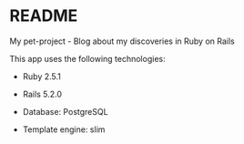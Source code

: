 # README

My pet-project - Blog about my discoveries in Ruby on Rails

This app uses the following technologies:

* Ruby 2.5.1

* Rails 5.2.0

* Database: PostgreSQL

* Template engine: slim
